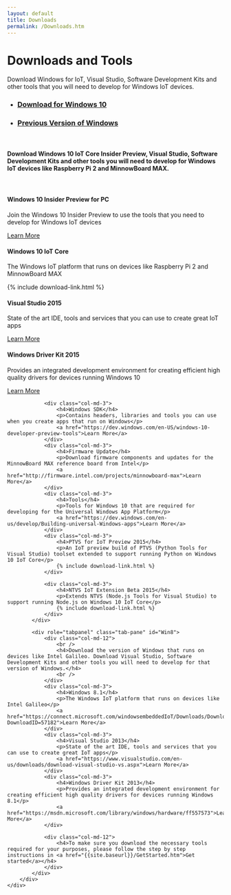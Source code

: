 ```yaml
---
layout: default
title: Downloads
permalink: /Downloads.htm
---
```



<div class="row section-heading">
    <div class="col-md-6">
        <h1>Downloads and Tools</h1>
        <p>Download Windows for IoT, Visual Studio, Software Development Kits and other tools that you will need to develop for Windows IoT devices.</p>
    </div>
    <div class="col-md-6">
        <div class="downloads-image"></div>
    </div>
</div>
<div class="row section-heading">
    <div role="tabpanel">
        <ul class="nav nav-tabs" role="tablist">
            <li role="presentation" class="active"><a href="#Win10" aria-controls="Win10" role="tab" data-toggle="tab"><h3>Download for Windows 10</h3></a></li>
            <li role="presentation"><a href="#Win8" aria-controls="Win8" role="tab" data-toggle="tab"><h3>Previous Version of Windows</h3></a></li>
        </ul>
        <div class="tab-content">
            <div role="tabpanel" class="tab-pane active" id="Win10">
                <div class="col-md-12">
                    <br />
                    <h4>Download Windows 10 IoT Core Insider Preview, Visual Studio, Software Development Kits and other tools you will need to develop for Windows IoT devices like Raspberry Pi 2 and MinnowBoard MAX.</h4>
                    <br />
                </div>
                <div class="col-md-3">
                    <h4>Windows 10 Insider Preview for PC</h4>
                    <p>Join the Windows 10 Insider Preview to use the tools that you need to develop for Windows IoT devices</p>
                    <a href="https://insider.windows.com/">Learn More</a>
                </div>
                <div class="col-md-3">
                    <h4>Windows 10 IoT Core</h4>
                    <p>The Windows IoT platform that runs on devices like Raspberry Pi 2 and MinnowBoard MAX</p>
                    {% include download-link.html %}
                </div>
                <div class="col-md-3">
                    <h4>Visual Studio 2015</h4>
                    <p>State of the art IDE, tools and services that you can use to create great IoT apps</p>
                    <a href="https://www.visualstudio.com/vs-2015-product-editions">Learn More</a>
                </div>
                <div class="col-md-3">
                    <h4>Windows Driver Kit 2015</h4>
                    <p>Provides an integrated development environment for creating efficient high quality drivers for devices running Windows 10</p>
                    <a href="https://dev.windows.com/en-US/featured/hardware/windows-10-hardware-preview-tools">Learn More</a>
                </div>

                <div class="col-md-3">
                    <h4>Windows SDK</h4>
                    <p>Contains headers, libraries and tools you can use when you create apps that run on Windows</p>
                    <a href="https://dev.windows.com/en-US/windows-10-developer-preview-tools">Learn More</a>
                </div>
                <div class="col-md-3">
                    <h4>Firmware Update</h4>
                    <p>Download firmware components and updates for the MinnowBoard MAX reference board from Intel</p>
                    <a href="http://firmware.intel.com/projects/minnowboard-max">Learn More</a>
                </div>
                <div class="col-md-3">
                    <h4>Tools</h4>
                    <p>Tools for Windows 10 that are required for developing for the Universal Windows App Platform</p>
                    <a href="https://dev.windows.com/en-us/develop/Building-universal-Windows-apps">Learn More</a>
                </div>
                <div class="col-md-3">
                    <h4>PTVS for IoT Preview 2015</h4>
                    <p>An IoT preview build of PTVS (Python Tools for Visual Studio) toolset extended to support running Python on Windows 10 IoT Core</p>
                    {% include download-link.html %}
                </div>

                <div class="col-md-3">
                    <h4>NTVS IoT Extension Beta 2015</h4>
                    <p>Extends NTVS (Node.js Tools for Visual Studio) to support running Node.js on Windows 10 IoT Core</p>
                    {% include download-link.html %}
                </div>
            </div>

            <div role="tabpanel" class="tab-pane" id="Win8">
                <div class="col-md-12">
                    <br />
                    <h4>Download the version of Windows that runs on devices like Intel Galileo. Download Visual Studio, Software Development Kits and other tools you will need to develop for that version of Windows.</h4>
                    <br />
                </div>
                <div class="col-md-3">
                    <h4>Windows 8.1</h4>
                    <p>The Windows IoT platform that runs on devices like Intel Galileo</p>
                    <a href="https://connect.microsoft.com/windowsembeddedIoT/Downloads/DownloadDetails.aspx?DownloadID=57182">Learn More</a>
                </div>
                <div class="col-md-3">
                    <h4>Visual Studio 2013</h4>
                    <p>State of the art IDE, tools and services that you can use to create great IoT apps</p>
                    <a href="https://www.visualstudio.com/en-us/downloads/download-visual-studio-vs.aspx">Learn More</a>
                </div>
                <div class="col-md-3">
                    <h4>Windows Driver Kit 2013</h4>
                    <p>Provides an integrated development environment for creating efficient high quality drivers for devices running Windows 8.1</p>
                    <a href="https://msdn.microsoft.com/library/windows/hardware/ff557573">Learn More</a>
                </div>

                <div class="col-md-12">
                    <h4>To make sure you download the necessary tools required for your purposes, please follow the step by step instructions in <a href="{{site.baseurl}}/GetStarted.htm">Get started</a></h4>
                </div>
            </div>
        </div>
    </div>
</div>
